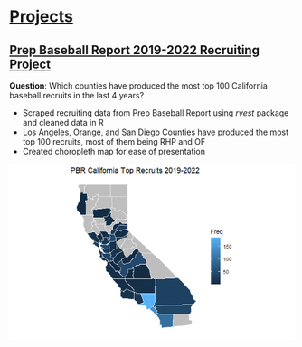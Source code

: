 # <ins>Projects</ins>

## [Prep Baseball Report 2019-2022 Recruiting Project](https://github.com/raychan6/pbr-recruiting) 

**Question**: Which counties have produced the most top 100 California baseball recruits in the last 4 years?

- Scraped recruiting data from Prep Baseball Report using _rvest_ package and cleaned data in R
- Los Angeles, Orange, and San Diego Counties have produced the most top 100 recruits, most of them being RHP and OF
- Created choropleth map for ease of presentation

![](/assets/img/recruit_counties_2019_2022.png)
